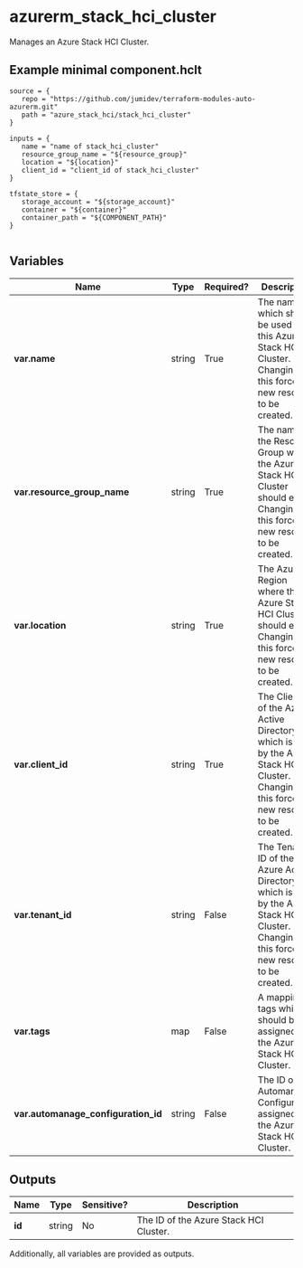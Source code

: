 # azurerm_stack_hci_cluster

Manages an Azure Stack HCI Cluster.

## Example minimal component.hclt

```hcl
source = {
   repo = "https://github.com/jumidev/terraform-modules-auto-azurerm.git" 
   path = "azure_stack_hci/stack_hci_cluster" 
}

inputs = {
   name = "name of stack_hci_cluster" 
   resource_group_name = "${resource_group}" 
   location = "${location}" 
   client_id = "client_id of stack_hci_cluster" 
}

tfstate_store = {
   storage_account = "${storage_account}" 
   container = "${container}" 
   container_path = "${COMPONENT_PATH}" 
}


```

## Variables

| Name | Type | Required? |  Description |
| ---- | ---- | --------- |  ----------- |
| **var.name** | string | True | The name which should be used for this Azure Stack HCI Cluster. Changing this forces a new resource to be created. | 
| **var.resource_group_name** | string | True | The name of the Resource Group where the Azure Stack HCI Cluster should exist. Changing this forces a new resource to be created. | 
| **var.location** | string | True | The Azure Region where the Azure Stack HCI Cluster should exist. Changing this forces a new resource to be created. | 
| **var.client_id** | string | True | The Client ID of the Azure Active Directory which is used by the Azure Stack HCI Cluster. Changing this forces a new resource to be created. | 
| **var.tenant_id** | string | False | The Tenant ID of the Azure Active Directory which is used by the Azure Stack HCI Cluster. Changing this forces a new resource to be created. | 
| **var.tags** | map | False | A mapping of tags which should be assigned to the Azure Stack HCI Cluster. | 
| **var.automanage_configuration_id** | string | False | The ID of the Automanage Configuration assigned to the Azure Stack HCI Cluster. | 



## Outputs

| Name | Type | Sensitive? | Description |
| ---- | ---- | --------- | --------- |
| **id** | string | No  | The ID of the Azure Stack HCI Cluster. | 

Additionally, all variables are provided as outputs.
